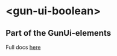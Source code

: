 # \<gun-ui-boolean\>



## Part of the GunUi-elements

Full docs [here](https://stefdv.github.io/gun-ui-ledbutton/components/gun-ui-ledbutton/demo)

